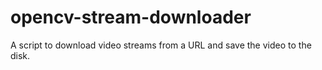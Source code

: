 # opencv-stream-downloader

A script to download video streams from a URL and save the video to the disk.